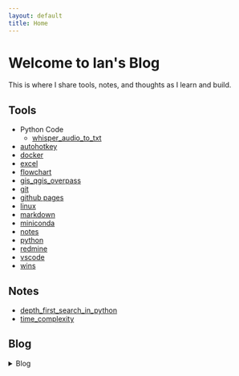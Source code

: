 ```yaml
---
layout: default
title: Home
---
```


# Welcome to Ian's Blog
This is where I share tools, notes, and thoughts as I learn and build.

## Tools
- Python Code
    - [whisper_audio_to_txt](https://liuian.github.io/pages-blog/tools/python_code/whisper_audio_to_txt)
- [autohotkey](https://liuian.github.io/pages-blog/tools/autohotkey)
- [docker](https://liuian.github.io/pages-blog/tools/docker)
- [excel](https://liuian.github.io/pages-blog/tools/excel)
- [flowchart](https://liuian.github.io/pages-blog/tools/flowchart)
- [gis_qgis_overpass](https://liuian.github.io/pages-blog/tools/gis_qgis_overpass)
- [git](https://liuian.github.io/pages-blog/tools/git)
- [github pages](https://liuian.github.io/pages-blog/tools/github_pages)
- [linux](https://liuian.github.io/pages-blog/tools/linux)
- [markdown](https://liuian.github.io/pages-blog/tools/markdown)
- [miniconda](https://liuian.github.io/pages-blog/tools/miniconda)
- [notes](https://liuian.github.io/pages-blog/tools/notes)
- [python](https://liuian.github.io/pages-blog/tools/python)
- [redmine](https://liuian.github.io/pages-blog/tools/redmine)
- [vscode](https://liuian.github.io/pages-blog/tools/vscode)
- [wins](https://liuian.github.io/pages-blog/tools/wins)

## Notes
- [depth_first_search_in_python](https://liuian.github.io/pages-blog/notes/depth_first_search_in_python)
- [time_complexity](https://liuian.github.io/pages-blog/notes/time_complexity)

## Blog

<details>
<summary><i class="fas fa-pen-nib"></i> Blog</summary>
<br>

- [Sleep 1](https://liuian.github.io/pages-blog/blog/sleep-1)  
<br>

- [Sleep 2](https://liuian.github.io/pages-blog/blog/sleep-2)  
<br>

- [Sleep 3](https://liuian.github.io/pages-blog/blog/sleep-3)  

</details>
